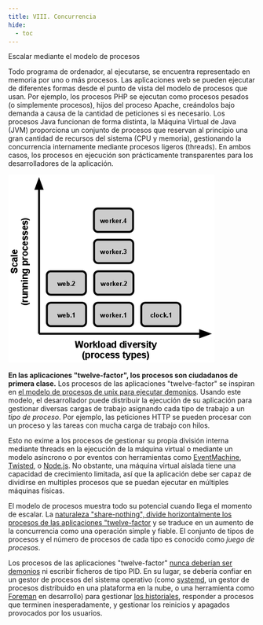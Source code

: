 ```yaml
---
title: VIII. Concurrencia
hide:
  - toc
---
```

Escalar mediante el modelo de procesos

Todo programa de ordenador, al ejecutarse, se encuentra representado en memoria por uno o más procesos. Las aplicaciones web se pueden ejecutar de diferentes formas desde el punto de vista del modelo de procesos que usan. Por ejemplo, los procesos PHP se ejecutan como procesos pesados (o simplemente procesos), hijos del proceso Apache, creándolos bajo demanda a causa de la cantidad de peticiones si es necesario. Los procesos Java funcionan de forma distinta, la Máquina Virtual de Java (JVM) proporciona un conjunto de procesos que reservan al principio una gran cantidad de recursos del sistema (CPU y memoria), gestionando la concurrencia internamente mediante procesos ligeros (threads). En ambos casos, los procesos en ejecución son prácticamente transparentes para los desarrolladores de la aplicación.

![La escalabilidad está representada por el número de procesos en ejecución, mientras que la diversidad de carga de trabajo lo está por los tipos de procesos.](images/process-types.png)

**En las aplicaciones "twelve-factor", los procesos son ciudadanos de primera clase.** Los procesos de las aplicaciones "twelve-factor" se inspiran en [el modelo de procesos de unix para ejecutar demonios](https://adam.herokuapp.com/past/2011/5/9/applying_the_unix_process_model_to_web_apps/). Usando este modelo, el desarrollador puede distribuir la ejecución de su aplicación para gestionar diversas cargas de trabajo asignando cada tipo de trabajo a un *tipo de proceso*. Por ejemplo, las peticiones HTTP se pueden procesar con un proceso y las tareas con mucha carga de trabajo con hilos.

Esto no exime a los procesos de gestionar su propia división interna mediante threads en la ejecución de la máquina virtual o mediante un modelo asíncrono o por eventos con herramientas como [EventMachine](https://github.com/eventmachine/eventmachine), [Twisted](http://twistedmatrix.com/trac/), o [Node.js](http://nodejs.org/). No obstante, una máquina virtual aislada tiene una capacidad de crecimiento limitada, así que la aplicación debe ser capaz de dividirse en multiples procesos que se puedan ejecutar en múltiples máquinas físicas.

El modelo de procesos muestra todo su potencial cuando llega el momento de escalar. La [naturaleza "share-nothing", divide horizontalmente los procesos de las aplicaciones "twelve-factor](./processes.md) y se traduce en un aumento de la concurrencia como una operación simple y fiable. El conjunto de tipos de procesos y el número de procesos de cada tipo es conocido como *juego de procesos*.

Los procesos de las aplicaciones "twelve-factor" [nunca deberían ser demonios](http://dustin.github.com/2010/02/28/running-processes.html) ni escribir ficheros de tipo PID. En su lugar, se debería confiar en un gestor de procesos del sistema operativo (como [systemd](https://www.freedesktop.org/wiki/Software/systemd/), un gestor de procesos distribuido en una plataforma en la nube, o una herramienta como [Foreman](http://blog.daviddollar.org/2011/05/06/introducing-foreman.html) en desarrollo) para gestionar [los historiales](./logs.md), responder a procesos que terminen inesperadamente, y gestionar los reinicios y apagados provocados por los usuarios.
